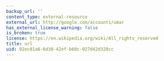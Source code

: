 ```yaml
---
backup_url: ''
content_type: external-resource
external_url: http://google.com/accounts/umar
has_external_license_warning: false
is_broken: true
license: https://en.wikipedia.org/wiki/All_rights_reserved
title: url
uid: 92ec81a6-6d38-42ef-b60c-027d42d328cc
---
```

